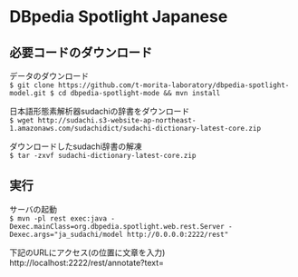 # DBpedia Spotlight Japanese  

## 必要コードのダウンロード  

データのダウンロード  
` $ git clone https://github.com/t-morita-laboratory/dbpedia-spotlight-model.git
  $ cd dbpedia-spotlight-mode && mvn install ` 

  
日本語形態素解析器sudachiの辞書をダウンロード  
` $ wget http://sudachi.s3-website-ap-northeast-1.amazonaws.com/sudachidict/sudachi-dictionary-latest-core.zip `

  
ダウンロードしたsudachi辞書の解凍  
` $ tar -zxvf sudachi-dictionary-latest-core.zip `  

## 実行  

サーバの起動  
` $ mvn -pl rest exec:java -Dexec.mainClass=org.dbpedia.spotlight.web.rest.Server -Dexec.args="ja_sudachi/model http://0.0.0.0:2222/rest" `    


下記のURLにアクセス(<text>の位置に文章を入力)  
http://localhost:2222/rest/annotate?text=<text>
